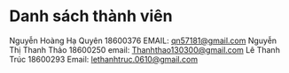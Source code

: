 # Danh sách thành viên
Nguyễn Hoàng Hạ Quyên 18600376
EMAIL: qn57181@gmail.com
Nguyễn Thị Thanh Thảo 18600250
email: Thanhthao130300@gmail.com
Lê Thanh Trúc 18600293
Email: lethanhtruc.0610@gmail.com
